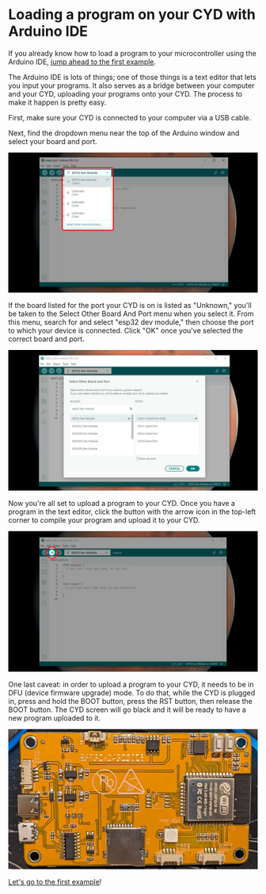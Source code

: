 # Loading a program on your CYD with Arduino IDE

If you already know how to load a program to your microcontroller using the Arduino IDE, [jump ahead to the first example](BB_SPI_LED/01-hello-world/).

The Arduino IDE is lots of things; one of those things is a text editor that lets you input your programs. It also serves as a bridge between your computer and your CYD, uploading your programs onto your CYD. The process to make it happen is pretty easy.

First, make sure your CYD is connected to your computer via a USB cable.

Next, find the dropdown menu near the top of the Arduino window and select your board and port. 

<img src="assets/arduino-select-board-and-port.jpg" alt="Arduino IDE dropdown menu to select board to which to write">

If the board listed for the port your CYD is on is listed as "Unknown," you'll be taken to the Select Other Board And Port menu when you select it. From this menu, search for and select "esp32 dev module," then choose the port to which your device is connected. Click "OK" once you've selected the correct board and port.

<img src="assets/arduino-select-other-board-and-port-menu.jpg" alt="Arduino IDE Select Other Board and Port menu">

Now you're all set to upload a program to your CYD. Once you have a program in the text editor, click the button with the arrow icon in the top-left corner to compile your program and upload it to your CYD.

<img src="assets/arduino-upload-program-button.jpg" alt="Arduino IDE upload program button">

One last caveat: in order to upload a program to your CYD, it needs to be in DFU (device firmware upgrade) mode. To do that, while the CYD is plugged in, press and hold the BOOT button, press the RST button, then release the BOOT button. The CYD screen will go black and it will be ready to have a new program uploaded to it.

<img src="assets/cyd-boot-sequence.gif" alt="button sequence to put CYD into DFU mode">

[Let's go to the first example](BB_SPI_LED/01-hello-world/)!